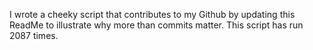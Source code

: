 I wrote a cheeky script that contributes to my Github by updating this ReadMe to illustrate why more than commits matter. This script has run 2087 times.